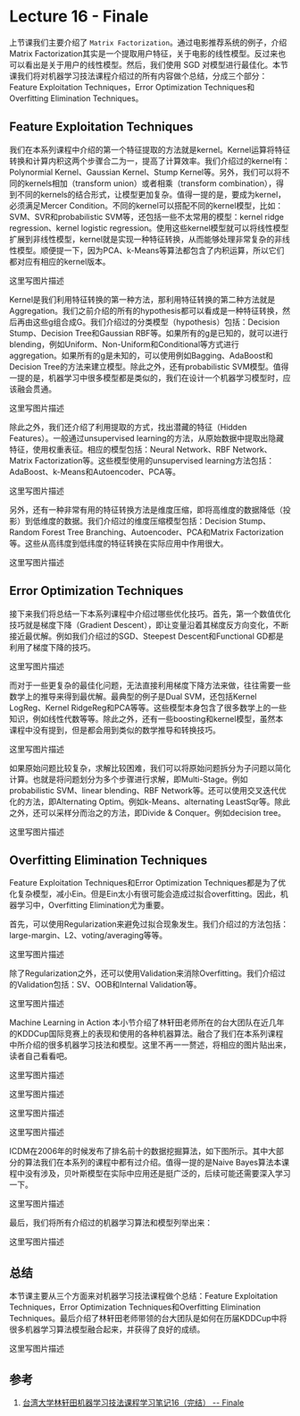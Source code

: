 # Lecture 16 - Finale

上节课我们主要介绍了 `Matrix Factorization`。通过电影推荐系统的例子，介绍 Matrix Factorization其实是一个提取用户特征，关于电影的线性模型。反过来也可以看出是关于用户的线性模型。然后，我们使用 SGD 对模型进行最佳化。本节课我们将对机器学习技法课程介绍过的所有内容做个总结，分成三个部分：Feature Exploitation Techniques，Error Optimization Techniques和Overfitting Elimination Techniques。

## Feature Exploitation Techniques

我们在本系列课程中介绍的第一个特征提取的方法就是kernel。Kernel运算将特征转换和计算内积这两个步骤合二为一，提高了计算效率。我们介绍过的kernel有：Polynormial Kernel、Gaussian Kernel、Stump Kernel等。另外，我们可以将不同的kernels相加（transform union）或者相乘（transform combination），得到不同的kernels的结合形式，让模型更加复杂。值得一提的是，要成为kernel，必须满足Mercer Condition。不同的kernel可以搭配不同的kernel模型，比如：SVM、SVR和probabilistic SVM等，还包括一些不太常用的模型：kernel ridge regression、kernel logistic regression。使用这些kernel模型就可以将线性模型扩展到非线性模型，kernel就是实现一种特征转换，从而能够处理非常复杂的非线性模型。顺便提一下，因为PCA、k-Means等算法都包含了内积运算，所以它们都对应有相应的kernel版本。

这里写图片描述

Kernel是我们利用特征转换的第一种方法，那利用特征转换的第二种方法就是Aggregation。我们之前介绍的所有的hypothesis都可以看成是一种特征转换，然后再由这些g组合成G。我们介绍过的分类模型（hypothesis）包括：Decision Stump、Decision Tree和Gaussian RBF等。如果所有的g是已知的，就可以进行blending，例如Uniform、Non-Uniform和Conditional等方式进行aggregation。如果所有的g是未知的，可以使用例如Bagging、AdaBoost和Decision Tree的方法来建立模型。除此之外，还有probabilistic SVM模型。值得一提的是，机器学习中很多模型都是类似的，我们在设计一个机器学习模型时，应该融会贯通。

这里写图片描述

除此之外，我们还介绍了利用提取的方式，找出潜藏的特征（Hidden Features）。一般通过unsupervised learning的方法，从原始数据中提取出隐藏特征，使用权重表征。相应的模型包括：Neural Network、RBF Network、Matrix Factorization等。这些模型使用的unsupervised learning方法包括：AdaBoost、k-Means和Autoencoder、PCA等。

这里写图片描述

另外，还有一种非常有用的特征转换方法是维度压缩，即将高维度的数据降低（投影）到低维度的数据。我们介绍过的维度压缩模型包括：Decision Stump、Random Forest Tree Branching、Autoencoder、PCA和Matrix Factorization等。这些从高纬度到低纬度的特征转换在实际应用中作用很大。

这里写图片描述

## Error Optimization Techniques

接下来我们将总结一下本系列课程中介绍过哪些优化技巧。首先，第一个数值优化技巧就是梯度下降（Gradient Descent），即让变量沿着其梯度反方向变化，不断接近最优解。例如我们介绍过的SGD、Steepest Descent和Functional GD都是利用了梯度下降的技巧。

这里写图片描述

而对于一些更复杂的最佳化问题，无法直接利用梯度下降方法来做，往往需要一些数学上的推导来得到最优解。最典型的例子是Dual SVM，还包括Kernel LogReg、Kernel RidgeReg和PCA等等。这些模型本身包含了很多数学上的一些知识，例如线性代数等等。除此之外，还有一些boosting和kernel模型，虽然本课程中没有提到，但是都会用到类似的数学推导和转换技巧。

这里写图片描述

如果原始问题比较复杂，求解比较困难，我们可以将原始问题拆分为子问题以简化计算。也就是将问题划分为多个步骤进行求解，即Multi-Stage。例如probabilistic SVM、linear blending、RBF Network等。还可以使用交叉迭代优化的方法，即Alternating Optim。例如k-Means、alternating LeastSqr等。除此之外，还可以采样分而治之的方法，即Divide & Conquer。例如decision tree。

这里写图片描述

## Overfitting Elimination Techniques

Feature Exploitation Techniques和Error Optimization Techniques都是为了优化复杂模型，减小Ein。但是Ein太小有很可能会造成过拟合overfitting。因此，机器学习中，Overfitting Elimination尤为重要。

首先，可以使用Regularization来避免过拟合现象发生。我们介绍过的方法包括：large-margin、L2、voting/averaging等等。

这里写图片描述

除了Regularization之外，还可以使用Validation来消除Overfitting。我们介绍过的Validation包括：SV、OOB和Internal Validation等。

这里写图片描述

Machine Learning in Action
本小节介绍了林轩田老师所在的台大团队在近几年的KDDCup国际竞赛上的表现和使用的各种机器算法。融合了我们在本系列课程中所介绍的很多机器学习技法和模型。这里不再一一赘述，将相应的图片贴出来，读者自己看看吧。

这里写图片描述

这里写图片描述

这里写图片描述

这里写图片描述

ICDM在2006年的时候发布了排名前十的数据挖掘算法，如下图所示。其中大部分的算法我们在本系列的课程中都有过介绍。值得一提的是Naive Bayes算法本课程中没有涉及，贝叶斯模型在实际中应用还是挺广泛的，后续可能还需要深入学习一下。

这里写图片描述

最后，我们将所有介绍过的机器学习算法和模型列举出来：

这里写图片描述

## 总结

本节课主要从三个方面来对机器学习技法课程做个总结：Feature Exploitation Techniques，Error Optimization Techniques和Overfitting Elimination Techniques。最后介绍了林轩田老师带领的台大团队是如何在历届KDDCup中将很多机器学习算法模型融合起来，并获得了良好的成绩。

这里写图片描述

## 参考

1. [台湾大学林轩田机器学习技法课程学习笔记16（完结） -- Finale](http://blog.csdn.net/red_stone1/article/details/77430097)